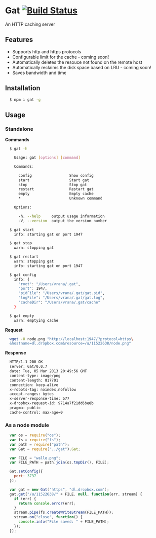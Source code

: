 # Gat [![Build Status](https://travis-ci.org/vishr/gat.png?branch=master)](https://travis-ci.org/vishr/gat)

An HTTP caching server

## Features
* Supports http and https protocols
* Configurable limit for the cache - coming soon!
* Automatically deletes the resouce not found on the remote host
* Automatically reclaims the disk space based on LRU - coming soon!
* Saves bandwidth and time

## Installation
```sh
  $ npm i gat -g
```

## Usage

### Standalone
**Commands**
```sh
  $ gat -h

    Usage: gat [options] [command]

    Commands:

      config                 Show config
      start                  Start gat
      stop                   Stop gat
      restart                Restart gat
      empty                  Empty cache
      *                      Unknown command

    Options:

      -h, --help     output usage information
      -V, --version  output the version number

  $ gat start
    info: starting gat on port 1947

  $ gat stop
    warn: stopping gat

  $ gat restart
    warn: stopping gat
    info: starting gat on port 1947

  $ gat config
    info: {
      "root": "/Users/vrana/.gat",
      "port": 1947,
      "pidFile": "/Users/vrana/.gat/gat.pid",
      "logFile": "/Users/vrana/.gat/gat.log",
      "cacheDir": "/Users/vrana/.gat/cache"
    }

  $ gat empty
    warn: emptying cache
```
**Request**
```sh
  wget -O node.png "http://localhost:1947/?protocol=https\
  &hostname=dl.dropbox.com&resource=/u/11522638/node.png"
```
**Response**
```sh
  HTTP/1.1 200 OK
  server: Gat/0.0.7
  date: Tue, 05 Mar 2013 20:49:56 GMT
  content-type: image/png
  content-length: 817701
  connection: keep-alive
  x-robots-tag: noindex,nofollow
  accept-ranges: bytes
  x-server-response-time: 577
  x-dropbox-request-id: 9714a7f21dd6be8b
  pragma: public
  cache-control: max-age=0
```

### As a node module
```js
  var os = require("os");
  var fs = require("fs");
  var path = require("path");
  var Gat = require("../gat").Gat;

  var FILE = "walle.png";
  var FILE_PATH = path.join(os.tmpDir(), FILE);

  Gat.setConfig({
    port: 3737
  });

  var gat = new Gat("https", "dl.dropbox.com");
  gat.get("/u/11522638/" + FILE, null, function(err, stream) {
    if (err) {
      return console.error(err);
    }
    stream.pipe(fs.createWriteStream(FILE_PATH));
    stream.on("close", function() {
      console.info("File saved: " + FILE_PATH);
    });
  });
```